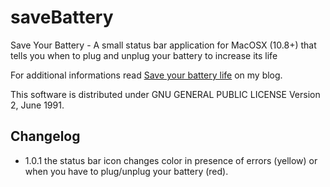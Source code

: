 saveBattery
===========

Save Your Battery - A small status bar application for MacOSX (10.8+) that tells you when to plug and unplug your battery to increase its life

For additional informations read [Save your battery life](http://www.mseri.me/save-your-battery-life/) on my blog.

This software is distributed under GNU GENERAL PUBLIC LICENSE Version 2, June 1991.

## Changelog
- 1.0.1 the status bar icon changes color in presence of errors (yellow) or when you have to plug/unplug your battery (red).
